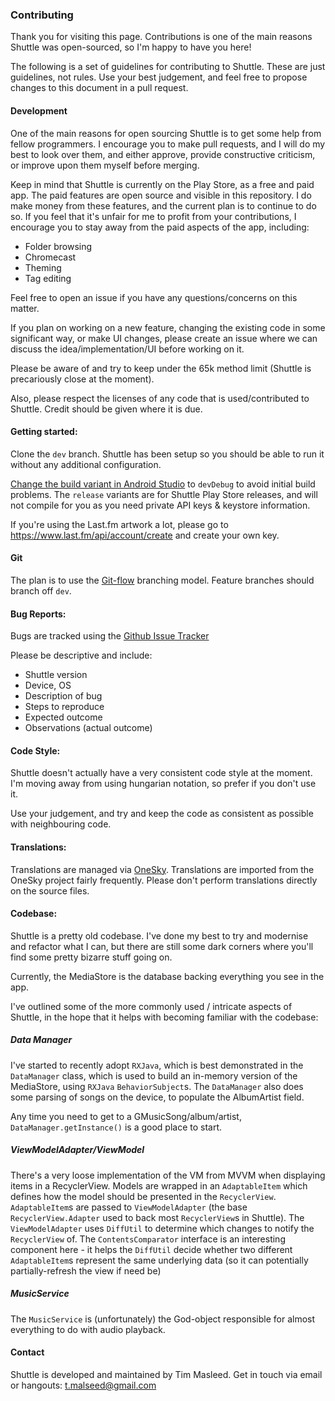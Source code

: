 ### Contributing

Thank you for visiting this page. Contributions is one of the main reasons Shuttle was open-sourced, so I'm happy to have you here!

The following is a set of guidelines for contributing to Shuttle. These are just guidelines, not rules. Use your best judgement, and feel free to propose changes to this document in a pull request.


#### Development

One of the main reasons for open sourcing Shuttle is to get some help from fellow programmers. I encourage you to make pull requests, and I will do my best to look over them, and either approve, provide constructive criticism, or improve upon them myself before merging.


Keep in mind that Shuttle is currently on the Play Store, as a free and paid app. The paid features are open source and visible in this repository. I do make money from these features, and the current plan is to continue to do so. If you feel that it's unfair for me to profit from your contributions, I encourage you to stay away from the paid aspects of the app, including:

- Folder browsing
- Chromecast
- Theming
- Tag editing

Feel free to open an issue if you have any questions/concerns on this matter.


If you plan on working on a new feature, changing the existing code in some significant way, or make UI changes, please create an issue where we can discuss the idea/implementation/UI before working on it.

Please be aware of and try to keep under the 65k method limit (Shuttle is precariously close at the moment). 

Also, please respect the licenses of any code that is used/contributed to Shuttle. Credit should be given where it is due.


#### Getting started:

Clone the `dev` branch. Shuttle has been setup so you should be able to run it without any additional configuration.

[Change the build variant in Android Studio](https://developer.android.com/studio/run/index.html#changing-variant) to `devDebug` to avoid initial build problems. The `release` variants are for Shuttle Play Store releases, and will not compile for you as you need private API keys & keystore information.

If you're using the Last.fm artwork a lot, please go to https://www.last.fm/api/account/create and create your own key.


#### Git

The plan is to use the [Git-flow](https://datasift.github.io/gitflow/IntroducingGitFlow.html) branching model. Feature branches should branch off `dev`.


#### Bug Reports:

Bugs are tracked using the [Github Issue Tracker](https://github.com/timusus/Shuttle/issues)

Please be descriptive and include:

- Shuttle version
- Device, OS
- Description of bug
- Steps to reproduce
- Expected outcome
- Observations (actual outcome)


#### Code Style:

Shuttle doesn't actually have a very consistent code style at the moment. I'm moving away from using hungarian notation, so prefer if you don't use it.

Use your judgement, and try and keep the code as consistent as possible with neighbouring code.


#### Translations:

Translations are managed via [OneSky](http://shuttle.oneskyapp.com). Translations are imported from the OneSky project fairly frequently. Please don't perform translations directly on the source files.


#### Codebase:

Shuttle is a pretty old codebase. I've done my best to try and modernise and refactor what I can, but there are still some dark corners where you'll find some pretty bizarre stuff going on. 

Currently, the MediaStore is the database backing everything you see in the app. 

I've outlined some of the more commonly used / intricate aspects of Shuttle, in the hope that it helps with becoming familiar with the codebase:


##### Data Manager

I've started to recently adopt `RXJava`, which is best demonstrated in the `DataManager` class, which is used to build an in-memory version of the MediaStore, using `RXJava` `BehaviorSubject`s. The `DataManager` also does some parsing of songs on the device, to populate the AlbumArtist field.

Any time you need to get to a GMusicSong/album/artist, `DataManager.getInstance()` is a good place to start.


##### ViewModelAdapter/ViewModel

There's a very loose implementation of the VM from MVVM when displaying items in a RecyclerView. Models are wrapped in an `AdaptableItem` which defines how the model should be presented in the `RecyclerView`. `AdaptableItem`s are passed to `ViewModelAdapter` (the base `RecyclerView.Adapter` used to back most `RecyclerView`s in Shuttle). The `ViewModelAdapter` uses `DiffUtil` to determine which changes to notify the `RecyclerView` of. The `ContentsComparator` interface is an interesting component here - it helps the `DiffUtil` decide whether two different `AdaptableItem`s represent the same underlying data (so it can potentially partially-refresh the view if need be)

##### MusicService

The `MusicService` is (unfortunately) the God-object responsible for almost everything to do with audio playback.


#### Contact

Shuttle is developed and maintained by Tim Masleed. Get in touch via email or hangouts: t.malseed@gmail.com